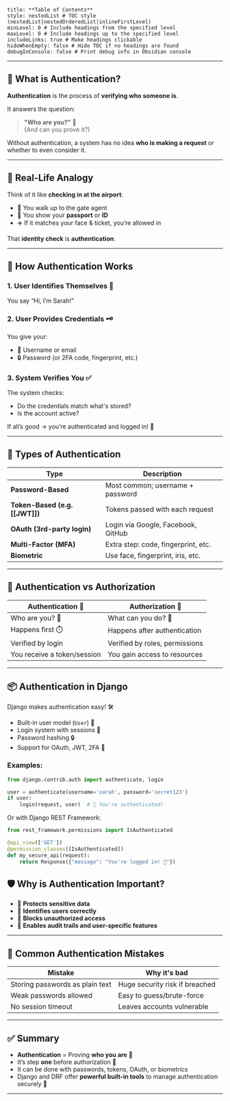 ```table-of-contents
title: **Table of Contents**
style: nestedList # TOC style (nestedList|nestedOrderedList|inlineFirstLevel)
minLevel: 0 # Include headings from the specified level
maxLevel: 0 # Include headings up to the specified level
includeLinks: true # Make headings clickable
hideWhenEmpty: false # Hide TOC if no headings are found
debugInConsole: false # Print debug info in Obsidian console
```
---
## 🔑 What is Authentication?

**Authentication** is the process of **verifying who someone is**.

It answers the question:

> **"Who are you?" 👤**  
> (And can you prove it?)

Without authentication, a system has no idea **who is making a request** or whether to even consider it.

---
## 🎢 Real-Life Analogy

Think of it like **checking in at the airport**:

- 🧍 You walk up to the gate agent
- 🪪 You show your **passport** or **ID**
- ✈️ If it matches your face & ticket, you’re allowed in

That **identity check** is **authentication**.

---
## 🧩 How Authentication Works

### 1. **User Identifies Themselves** 👤

You say “Hi, I’m Sarah!”

### 2. **User Provides Credentials** 🗝️

You give your:

- 🔡 Username or email
- 🔒 Password (or 2FA code, fingerprint, etc.)

### 3. **System Verifies You** ✅

The system checks:

- Do the credentials match what's stored?
- Is the account active?

If all’s good → you’re authenticated and logged in! 🎉

---
## 🧪 Types of Authentication

| Type                           | Description                         |
| ------------------------------ | ----------------------------------- |
| **Password-Based**             | Most common; username + password    |
| **Token-Based (e.g. [[JWT]])** | Tokens passed with each request     |
| **OAuth (3rd-party login)**    | Login via Google, Facebook, GitHub  |
| **Multi-Factor (MFA)**         | Extra step: code, fingerprint, etc. |
| **Biometric**                  | Use face, fingerprint, iris, etc.   |

---
## 🔄 Authentication vs Authorization

|Authentication 🔑|Authorization 🔐|
|---|---|
|Who are you? 👤|What can you do? 🎯|
|Happens first ⏱️|Happens after authentication|
|Verified by login|Verified by roles, permissions|
|You receive a token/session|You gain access to resources|

---
## 📦 Authentication in Django

Django makes authentication easy! 🛠️

- Built-in user model (`User`) 👤
- Login system with sessions 🍪
- Password hashing 🔒
- Support for OAuth, JWT, 2FA 🔌
### Examples:

```python
from django.contrib.auth import authenticate, login

user = authenticate(username='sarah', password='secret123')
if user:
    login(request, user)  # 🎉 You're authenticated!
```
Or with Django REST Framework:

```python
from rest_framework.permissions import IsAuthenticated

@api_view(['GET'])
@permission_classes([IsAuthenticated])
def my_secure_api(request):
    return Response({"message": "You're logged in! 👋"})
```
## 🛡️ Why is Authentication Important?

- 🔐 **Protects sensitive data**
- 👤 **Identifies users correctly**
- 🚫 **Blocks unauthorized access**
- 🔄 **Enables audit trails and user-specific features**
---
## 🔁 Common Authentication Mistakes

| Mistake                         | Why it's bad                   |
| ------------------------------- | ------------------------------ |
| Storing passwords as plain text | Huge security risk if breached |
| Weak passwords allowed          | Easy to guess/brute-force      |
| No session timeout              | Leaves accounts vulnerable     |

---
## ✅ Summary

- **Authentication** = Proving **who you are** 👤
- It’s step **one** before authorization 🛂
- It can be done with passwords, tokens, OAuth, or biometrics
- Django and DRF offer **powerful built-in tools** to manage authentication securely 💪
---
